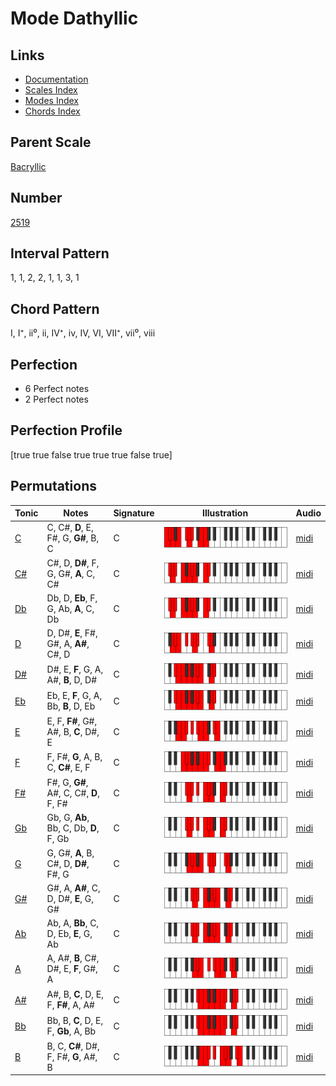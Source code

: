 # Mode Dathyllic

## Links

- [Documentation](index.md)
- [Scales Index](Scales.md)
- [Modes Index](Modes.md)
- [Chords Index](Chords.md)

## Parent Scale

[Bacryllic](ScaleBacryllic.md)

## Number

[2519](https://ianring.com/musictheory/scales/2519)

## Interval Pattern

1, 1, 2, 2, 1, 1, 3, 1

## Chord Pattern

I, I⁺, ii⁰, ii, IV⁺, iv, IV, VI, VII⁺, vii⁰, viii

## Perfection

- 6 Perfect notes
- 2 Perfect notes

## Perfection Profile

[true true false true true true false true]

## Permutations

| Tonic | Notes | Signature | Illustration | Audio |
|-------|-------|-----------|--------------|-------|
| [C](ModeCNaturalDathyllic.md) | C, C#, **D**, E, F#, G, **G#**, B, C | C | ![CNaturalDathyllic](ModeCNaturalDathyllic.png) | [midi](https://github.com/edipermadi/music/blob/main/docs/ModeCNaturalDathyllic.mid?raw=true) |
| [C#](ModeCSharpDathyllic.md) | C#, D, **D#**, F, G, G#, **A**, C, C# | C | ![CSharpDathyllic](ModeCSharpDathyllic.png) | [midi](https://github.com/edipermadi/music/blob/main/docs/ModeCSharpDathyllic.mid?raw=true) |
| [Db](ModeDFlatDathyllic.md) | Db, D, **Eb**, F, G, Ab, **A**, C, Db | C | ![DFlatDathyllic](ModeDFlatDathyllic.png) | [midi](https://github.com/edipermadi/music/blob/main/docs/ModeDFlatDathyllic.mid?raw=true) |
| [D](ModeDNaturalDathyllic.md) | D, D#, **E**, F#, G#, A, **A#**, C#, D | C | ![DNaturalDathyllic](ModeDNaturalDathyllic.png) | [midi](https://github.com/edipermadi/music/blob/main/docs/ModeDNaturalDathyllic.mid?raw=true) |
| [D#](ModeDSharpDathyllic.md) | D#, E, **F**, G, A, A#, **B**, D, D# | C | ![DSharpDathyllic](ModeDSharpDathyllic.png) | [midi](https://github.com/edipermadi/music/blob/main/docs/ModeDSharpDathyllic.mid?raw=true) |
| [Eb](ModeEFlatDathyllic.md) | Eb, E, **F**, G, A, Bb, **B**, D, Eb | C | ![EFlatDathyllic](ModeEFlatDathyllic.png) | [midi](https://github.com/edipermadi/music/blob/main/docs/ModeEFlatDathyllic.mid?raw=true) |
| [E](ModeENaturalDathyllic.md) | E, F, **F#**, G#, A#, B, **C**, D#, E | C | ![ENaturalDathyllic](ModeENaturalDathyllic.png) | [midi](https://github.com/edipermadi/music/blob/main/docs/ModeENaturalDathyllic.mid?raw=true) |
| [F](ModeFNaturalDathyllic.md) | F, F#, **G**, A, B, C, **C#**, E, F | C | ![FNaturalDathyllic](ModeFNaturalDathyllic.png) | [midi](https://github.com/edipermadi/music/blob/main/docs/ModeFNaturalDathyllic.mid?raw=true) |
| [F#](ModeFSharpDathyllic.md) | F#, G, **G#**, A#, C, C#, **D**, F, F# | C | ![FSharpDathyllic](ModeFSharpDathyllic.png) | [midi](https://github.com/edipermadi/music/blob/main/docs/ModeFSharpDathyllic.mid?raw=true) |
| [Gb](ModeGFlatDathyllic.md) | Gb, G, **Ab**, Bb, C, Db, **D**, F, Gb | C | ![GFlatDathyllic](ModeGFlatDathyllic.png) | [midi](https://github.com/edipermadi/music/blob/main/docs/ModeGFlatDathyllic.mid?raw=true) |
| [G](ModeGNaturalDathyllic.md) | G, G#, **A**, B, C#, D, **D#**, F#, G | C | ![GNaturalDathyllic](ModeGNaturalDathyllic.png) | [midi](https://github.com/edipermadi/music/blob/main/docs/ModeGNaturalDathyllic.mid?raw=true) |
| [G#](ModeGSharpDathyllic.md) | G#, A, **A#**, C, D, D#, **E**, G, G# | C | ![GSharpDathyllic](ModeGSharpDathyllic.png) | [midi](https://github.com/edipermadi/music/blob/main/docs/ModeGSharpDathyllic.mid?raw=true) |
| [Ab](ModeAFlatDathyllic.md) | Ab, A, **Bb**, C, D, Eb, **E**, G, Ab | C | ![AFlatDathyllic](ModeAFlatDathyllic.png) | [midi](https://github.com/edipermadi/music/blob/main/docs/ModeAFlatDathyllic.mid?raw=true) |
| [A](ModeANaturalDathyllic.md) | A, A#, **B**, C#, D#, E, **F**, G#, A | C | ![ANaturalDathyllic](ModeANaturalDathyllic.png) | [midi](https://github.com/edipermadi/music/blob/main/docs/ModeANaturalDathyllic.mid?raw=true) |
| [A#](ModeASharpDathyllic.md) | A#, B, **C**, D, E, F, **F#**, A, A# | C | ![ASharpDathyllic](ModeASharpDathyllic.png) | [midi](https://github.com/edipermadi/music/blob/main/docs/ModeASharpDathyllic.mid?raw=true) |
| [Bb](ModeBFlatDathyllic.md) | Bb, B, **C**, D, E, F, **Gb**, A, Bb | C | ![BFlatDathyllic](ModeBFlatDathyllic.png) | [midi](https://github.com/edipermadi/music/blob/main/docs/ModeBFlatDathyllic.mid?raw=true) |
| [B](ModeBNaturalDathyllic.md) | B, C, **C#**, D#, F, F#, **G**, A#, B | C | ![BNaturalDathyllic](ModeBNaturalDathyllic.png) | [midi](https://github.com/edipermadi/music/blob/main/docs/ModeBNaturalDathyllic.mid?raw=true) |

